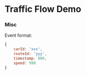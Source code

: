 # Traffic Flow Demo

### Misc

Event format:

~~~ javascript
{
    carId: 'xxx',
    routeId: 'yyy',
    timestamp: 000,
    speed: 999
}
~~~
